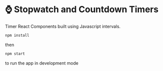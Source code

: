 # :watch: Stopwatch and Countdown Timers

Timer React Components built using Javascript intervals.


```javascript
npm install
```

then

```javascript
npm start
```

to run the app in development mode


